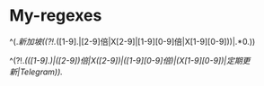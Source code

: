 # My-regexes

^(.*新加坡((?!.*([1-9]\.|[2-9]倍|X[2-9]|[1-9][0-9]倍|X[1-9][0-9]))|.*0\.))

^(?!.*(([1-9]\.)|([2-9])倍|X([2-9])|([1-9][0-9]倍)|(X[1-9][0-9])|定期更新|Telegram)).*
